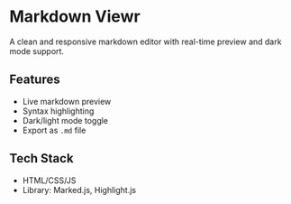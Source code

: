 # Markdown Viewr

A clean and responsive markdown editor with real-time preview and dark mode support.

## Features
- Live markdown preview
- Syntax highlighting
- Dark/light mode toggle
- Export as `.md` file

## Tech Stack
- HTML/CSS/JS
- Library: Marked.js, Highlight.js
